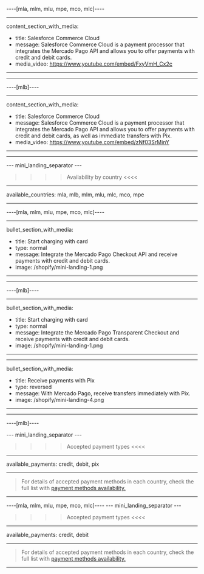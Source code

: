 ----[mla, mlm, mlu, mpe, mco, mlc]----

---
content_section_with_media: 
 - title: Salesforce Commerce Cloud
 - message: Salesforce Commerce Cloud is a payment processor that integrates the Mercado Pago API and allows you to offer payments with credit and debit cards. 
 - media_video: https://www.youtube.com/embed/FxyVmH_Cx2c
---

------------

----[mlb]----

---
content_section_with_media: 
 - title: Salesforce Commerce Cloud
 - message: Salesforce Commerce Cloud is a payment processor that integrates the Mercado Pago API and allows you to offer payments with credit and debit cards, as well as immediate transfers with Pix. 
 - media_video: https://www.youtube.com/embed/zNf03SrMinY
---

------------

--- mini_landing_separator ---

>>>> Availability by country <<<<
---
available_countries: mla, mlb, mlm, mlu, mlc, mco, mpe

---

----[mla, mlm, mlu, mpe, mco, mlc]----

---
bullet_section_with_media: 
 - title: Start charging with card
 - type: normal
 - message: Integrate the Mercado Pago Checkout API and receive payments with credit and debit cards.
 - image: /shopify/mini-landing-1.png
---

------------

----[mlb]----

---
bullet_section_with_media: 
 - title: Start charging with card
 - type: normal
 - message: Integrate the Mercado Pago Transparent Checkout and receive payments with credit and debit cards.
 - image: /shopify/mini-landing-1.png
---

---
bullet_section_with_media: 
 - title: Receive payments with Pix
 - type: reversed
 - message: With Mercado Pago, receive transfers immediately with Pix.
 - image: /shopify/mini-landing-4.png
---

------------

----[mlb]----

--- mini_landing_separator ---

>>>> Accepted payment types <<<<
---
available_payments: credit, debit, pix

---

> For details of accepted payment methods in each country, check the full list with [payment methods availability.](/developers/en/docs/sales-processing/payment-methods)

------------

----[mla, mlm, mlu, mpe, mco, mlc]----
--- mini_landing_separator ---

>>>> Accepted payment types <<<<
---
available_payments: credit, debit

---

> For details of accepted payment methods in each country, check the full list with [payment methods availability.](/developers/en/docs/sales-processing/payment-methods)

------------
